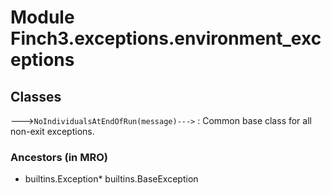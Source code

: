 Module Finch3.exceptions.environment_exceptions
===============================================

Classes
-------

--->`NoIndividualsAtEndOfRun(message)--->`
:   Common base class for all non-exit exceptions.
### Ancestors (in MRO)
* builtins.Exception* builtins.BaseException